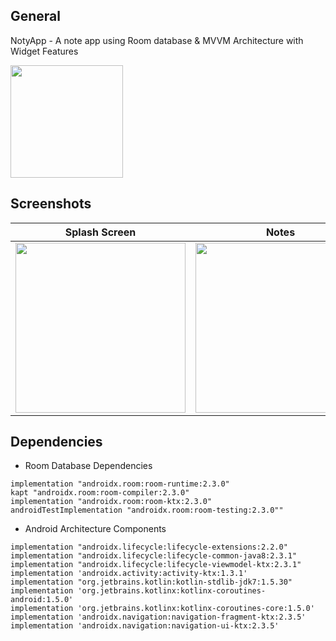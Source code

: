 ## General
NotyApp - A note app using Room database & MVVM Architecture with Widget Features

<a id="raw-url" href="apk/Notes App MVVM.apk?raw=true"><img src="https://github.com/avilmahrin00/NotyApps/assets/112049376/6e7f13d3-77d7-4200-88a9-b1079d696c1d"  width="180" height=auto>
</a>


## Screenshots

|                                       Splash Screen                |                            Notes                            |                            Widget Feature                             |
| :------------------------------------------------------------------: | :-----------------------------------------------------------------: | :------------------------------------------------------------------: |
| <img src="https://github.com/avilmahrin00/NotyApps/assets/112049376/25ef2f43-c483-4383-a696-14929c7b1635" width=272 height=auto>  | <img src="https://github.com/avilmahrin00/NotyApps/assets/112049376/e07a43b7-9ce5-4e77-aa6c-e264a48e01b4" width=272 height=auto> | <img src="https://github.com/avilmahrin00/NotyApps/assets/112049376/4f73267c-092f-499e-bcc4-81508e4a2a58" width=272 height=auto>  |


## Dependencies 

- Room Database Dependencies

```
implementation "androidx.room:room-runtime:2.3.0"
kapt "androidx.room:room-compiler:2.3.0"
implementation "androidx.room:room-ktx:2.3.0"
androidTestImplementation "androidx.room:room-testing:2.3.0""

```

- Android Architecture Components

```
implementation "androidx.lifecycle:lifecycle-extensions:2.2.0"
implementation "androidx.lifecycle:lifecycle-common-java8:2.3.1"
implementation "androidx.lifecycle:lifecycle-viewmodel-ktx:2.3.1"
implementation 'androidx.activity:activity-ktx:1.3.1'
implementation "org.jetbrains.kotlin:kotlin-stdlib-jdk7:1.5.30"
implementation 'org.jetbrains.kotlinx:kotlinx-coroutines-android:1.5.0'
implementation 'org.jetbrains.kotlinx:kotlinx-coroutines-core:1.5.0'
implementation 'androidx.navigation:navigation-fragment-ktx:2.3.5'
implementation 'androidx.navigation:navigation-ui-ktx:2.3.5'

```




